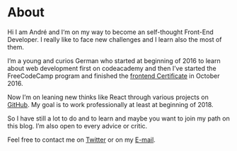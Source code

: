 
# About

Hi I am André and I‘m on my way to become an self-thought Front-End Developer. I really like to face new challenges and I learn also the most of them.

I’m a young and curios German who started at beginning of 2016 to learn about web development first on codeacademy and then I’ve started the FreeCodeCamp program and finished the [frontend Certificate](https://www.freecodecamp.com/andresattler/front-end-certification) in October 2016.

Now I’m on leaning new thinks like React through various projects on [GitHub](https://github.com/andresattler).
My goal is to work professionally at least at beginning of 2018.

So I have still a lot to do and to learn and maybe you want to join my path on this blog. I’m also open to every advice or critic.

Feel free to contact me on [Twitter](https://twitter.com/SattlerAndre) or on my <a href="mailto:andresattler.webdev@gmail.com">E-mail</a>.
